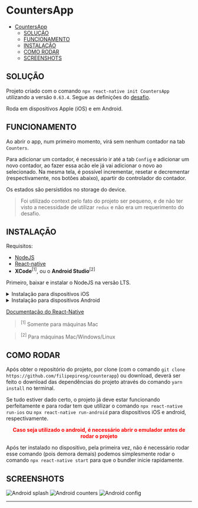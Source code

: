 # CountersApp

- [CountersApp](#countersapp)
  - [SOLUÇÃO](#solução)
  - [FUNCIONAMENTO](#funcionamento)
  - [INSTALAÇÃO](#instalação)
  - [COMO RODAR](#como-rodar)
  - [SCREENSHOTS](#screenshots)

## SOLUÇÃO

Projeto criado com o comando `npx react-native init CountersApp` utilizando a versão `0.63.4`. Segue as definições do [desafio](https://pasteapp.com/p/6RjvwOaUa4g?view=tmkvJNHNzPp).

Roda em dispositivos Apple (iOS) e em Android.

## FUNCIONAMENTO

Ao abrir o app, num primeiro momento, virá sem nenhum contador na tab `Counters`.

Para adicionar um contador, é necessário ir até a tab `Config` e adicionar um novo contador, ao fazer essa acão ele já vai adicionar o novo ao selecionado.
Na mesma tela, é possível incrementar, resetar e decrementar (respectivamente, nos botões abaixo), apartir do controlador do contador.

Os estados são persistidos no storage do device.

> Foi utilizado context pelo fato do projeto ser pequeno, e de não ter visto a necessidade de utilizar `redux` e não era um requerimento do desafio.

## INSTALAÇÃO

Requisitos:

- [NodeJS](https://nodejs.org/en/download/)
- [React-native](https://facebook.github.io/react-native/docs/getting-started)
- **XCode**<sup>[1]</sup>, ou o **Android Studio**<sup>[2]</sup>

Primeiro, baixar e instalar o NodeJS na versão LTS.

<details>
<summary>Instalação para dispositivos iOS</summary>

Após a conclusão do comando anterior, deve-se baixar e instalar o xcode<sup>\*</sup> com o `command-line tools` instalado.

<sup>\*</sup> Para mais informações, abrir a documentação do react-native abaixo.

</details>

<details>
<summary>Instalação para dispositivos Android</summary>

Após a conclusão do comando anterior, é necessário baixar e instalar o Android Studio e também criar um emulador<sup>\*</sup>.

<sup>\*</sup> Para mais informações, abrir a documentação do react-native abaixo.

</details>

[Documentação do React-Native](https://facebook.github.io/react-native/)

> <sup>[1]</sup> Somente para máquinas Mac

> <sup>[2]</sup> Para máquinas Mac/Windows/Linux

## COMO RODAR

Após obter o repositório do projeto, por clone (com o comando `git clone https://github.com/filipepiresg/counterapp`) ou download, deverá ser feito o download das dependências do projeto através do comando `yarn install` no terminal.

Se tudo estiver dado certo, o projeto já deve estar funcionando perfeitamente e para rodar tem que utilizar o comando `npx react-native run-ios` ou `npx react-native run-android` para dispositivos iOS e android, respectivamente.

 <p style="color:red; text-align:center;font-weight:bold">Caso seja utilizado o android, é necessário abrir o emulador antes de rodar o projeto</p>

Após ter instalado no dispositivo, pela primeira vez, não é necessário rodar esse comando (pois demora demais) podemos simplesmente rodar o comando `npx react-native start` para que o bundler inicie rapidamente.

## SCREENSHOTS

![Android splash](./screenshots/android_01.png "splash screen")
![Android counters](./screenshots/android_02.png "counters")
![Android config](./screenshots/android_03.png "config")

---
